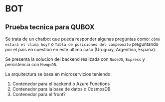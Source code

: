 # BOT 
## Prueba tecnica para QUBOX

 Se trata de un chatbot que pueda responder algunas preguntas como: ``` cómo estará el clima hoy? ``` o ``` Tabla de posiciones del campeonato ``` preguntando por el pais en cuestion en este ultimo caso (Uruguay, Argentina, España). 

 Se presenta la solucion del backend realizada con ```NodeJS```, ```Express``` y persistencia con ```MongoDB```. 

 La arquitectura se basa en microservicios teniendo: 
 1. Contenedor para el backend o Azure Functions
 2. Contenedor para la base de datos o CosmosDB
 3. Contenedor para el front?  

